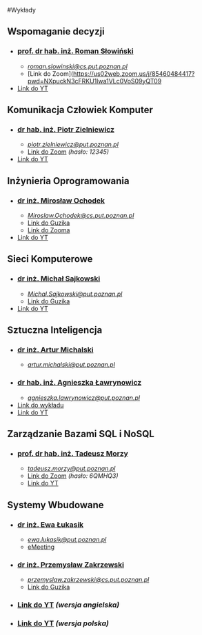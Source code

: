 #Wykłady
## Wspomaganie decyzji
- ### [prof. dr hab. inż. Roman Słowiński]() 
    - *roman.slowinski@cs.put.poznan.pl*
    - [Link do Zoom](https://us02web.zoom.us/j/85460484417?pwd=NXpuckN3cFRKU1lwa1VLc0VoS09yQT09
- [Link do YT](https://www.youtube.com/playlist?list=PLMkIxFYizNdErj-p4leyAAZlrzIt83qja)
   
## Komunikacja Człowiek Komputer
- ### [dr hab. inż. Piotr Zielniewicz]() 
    - *piotr.zielniewicz@put.poznan.pl*
    - [Link do Zoom](https://us02web.zoom.us/j/88232781645?pwd=dGg5bzY0RDZmaFBZQ2JTZ0I4ZU83UT09) *(hasło: 12345)*
- [Link do YT](https://www.youtube.com/playlist?list=PLMkIxFYizNdHdDd2HnjsJbmGss6INHien)
   
## Inżynieria Oprogramowania
- ### [dr inż. Mirosław Ochodek](http://www.se.cs.put.poznan.pl/Members/mochodek) 
    - *Miroslaw.Ochodek@cs.put.poznan.pl*
    - [Link do Guzika](https://ekursy.put.poznan.pl/mod/bigbluebuttonbn/view.php?id=470657)
    - [Link do Zooma](https://us02web.zoom.us/j/87271332443)
- [Link do YT](https://www.youtube.com/playlist?list=PLMkIxFYizNdHHDSYDq3y3V4A1nnIiVt-N)
   
## Sieci Komputerowe
- ### [dr inż. Michał Sajkowski](https://www.cs.put.poznan.pl/msajkowski/for-students/)  
    - *Michal.Sajkowski@put.poznan.pl*
    - [Link do Guzika](https://moodle.put.poznan.pl/course/view.php?id=4944)
- [Link do YT](https://www.youtube.com/playlist?list=PLMkIxFYizNdH6_yz1cwQE3O6-UA97tFvf)
   
## Sztuczna Inteligencja
- ### [dr inż. Artur Michalski](http://www.cs.put.poznan.pl/amichalski/si.dzienne/index.html) 
    - *artur.michalski@put.poznan.pl*
- ### [dr hab. inż. Agnieszka Ławrynowicz](http://www.cs.put.poznan.pl/si/) 
    - *agnieszka.lawrynowicz@put.poznan.pl*
- [Link do wykładu](https://moodle.put.poznan.pl/mod/bigbluebuttonbn/view.php?id=124642)    
- [Link do YT](https://www.youtube.com/playlist?list=PLMkIxFYizNdELU_AHQxCLmQBlcSEl1QKK)

## Zarządzanie Bazami SQL i NoSQL
- ### [prof. dr hab. inż. Tadeusz Morzy]() 
    - *tadeusz.morzy@put.poznan.pl*
    - [Link do Zoom](https://zoom.us/j/97624299482?pwd=eTRsem5vM29zTmx4a05EQWc4eW1WQT09) *(hasło: 6QMHQ3)*
    - [Link do YT](https://www.youtube.com/playlist?list=PLMkIxFYizNdHtGPHUkvYG1HQXkSVfhcm1) 

## Systemy Wbudowane
- ### [dr inż. Ewa Łukasik]() 
    - *ewa.lukasik@put.poznan.pl*
    - [eMeeting](https://emeeting.put.poznan.pl/eMeeting/ewa-ywf-w0r)
- ### [dr inż. Przemysław Zakrzewski]()
    - *przemyslaw.zakrzewski@cs.put.poznan.pl*
    - [Link do Guzika](https://emeeting.put.poznan.pl/eMeeting/prz-uvy-8ph)
- ### [Link do YT](https://www.youtube.com/playlist?list=PLMkIxFYizNdFtZpYbdMdLdOaqBf83PvNU) *(wersja angielska)*   
- ### [Link do YT](https://www.youtube.com/watch?v=9d_M_K3mTUI&list=PLMkIxFYizNdE4_m5Ui_WK00d-sjO7b2nR&fbclid=IwAR2qgyWeWbt249wgIO2MSNlcB687zH9GuzcjSKRJu7BPYlY_FOa4VpeHznU) *(wersja polska)*
